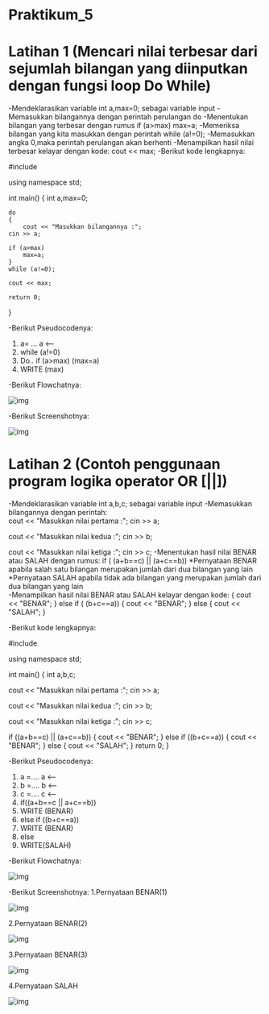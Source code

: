 # Praktikum_5

# Latihan 1 (Mencari nilai terbesar dari  sejumlah bilangan yang diinputkan dengan fungsi loop Do While)
-Mendeklarasikan variable int a,max=0; sebagai variable input
-Memasukkan bilangannya dengan perintah perulangan do
-Menentukan bilangan yang terbesar dengan rumus if (a>max)
                                                max=a;
-Memeriksa bilangan yang kita masukkan dengan perintah while (a!=0);
-Memasukkan angka 0,maka perintah perulangan akan berhenti
-Menampilkan hasil nilai terbesar kelayar dengan kode: cout << max;
-Berikut kode lengkapnya:

#include <iostream>

using namespace std;

int main()
{
    int a,max=0;

    do
    {
        cout << "Masukkan bilangannya :";
    cin >> a;

    if (a>max)
        max=a;
    }
    while (a!=0);

    cout << max;

    return 0;
}

-Berikut Pseudocodenya:

1. a= ... a <--
2. while (a!=0)
3. Do.. if (a>max) (max=a)
4. WRITE (max)

-Berikut Flowchatnya:

![img](https://github.com/zaenalmusthofa86/Praktikum_5/blob/master/Flowlatihan1.png)

-Berikut Screenshotnya:

![img](https://github.com/zaenalmusthofa86/Praktikum_5/blob/master/Latihan1.png)

# Latihan 2 (Contoh penggunaan program logika operator OR [||])
-Mendeklarasikan variable int a,b,c; sebagai variable input
-Memasukkan bilangannya dengan perintah:  
cout << "Masukkan nilai pertama :";
 cin >> a;

 cout << "Masukkan nilai kedua :";
 cin >> b;

 cout << "Masukkan nilai ketiga :";
 cin >> c;
-Menentukan hasil nilai BENAR atau SALAH dengan rumus: if ( (a+b==c) || (a+c==b))
*Pernyataan BENAR apabila salah satu bilangan merupakan jumlah dari dua bilangan yang lain
*Pernyataan SALAH apabila tidak ada bilangan yang merupakan jumlah dari dua bilangan yang lain   
-Menampilkan hasil nilai BENAR atau SALAH kelayar dengan kode: 
{
     cout << "BENAR";
 }
 else if ( (b+c==a))
 {
     cout << "BENAR";
 }
 else
 {
     cout << "SALAH";
 }

-Berikut kode lengkapnya:

#include <iostream>

using namespace std;

int main()
{
 int a,b,c;

 cout << "Masukkan nilai pertama :";
 cin >> a;

 cout << "Masukkan nilai kedua :";
 cin >> b;

 cout << "Masukkan nilai ketiga :";
 cin >> c;

 if ((a+b==c) || (a+c==b))
 {
     cout << "BENAR";
 }
 else if ((b+c==a))
 {
     cout << "BENAR";
 }
 else
 {
     cout << "SALAH";
 }
 return 0;
}

-Berikut Pseudocodenya:

1. a =.... a <--
2. b =.... b <--
3. c =.... c <--
4. if((a+b==c || a+c==b))
5. WRITE (BENAR)
6. else if ((b+c==a))
7. WRITE (BENAR)
8. else
9. WRITE(SALAH)

-Berikut Flowchatnya:

![img](https://github.com/zaenalmusthofa86/Praktikum_5/blob/master/Flowlatihan2.png)

-Berikut Screenshotnya:
1.Pernyataan BENAR(1) 

![img](https://github.com/zaenalmusthofa86/Praktikum_5/blob/master/Latihan2.1.png)

2.Pernyataan BENAR(2)

![img](https://github.com/zaenalmusthofa86/Praktikum_5/blob/master/Latihan2.2.png)

3.Pernyataan BENAR(3)

![img](https://github.com/zaenalmusthofa86/Praktikum_5/blob/master/Latihan2.3.png)

4.Pernyataan SALAH

![img](https://github.com/zaenalmusthofa86/Praktikum_5/blob/master/Latihan2.4.png)